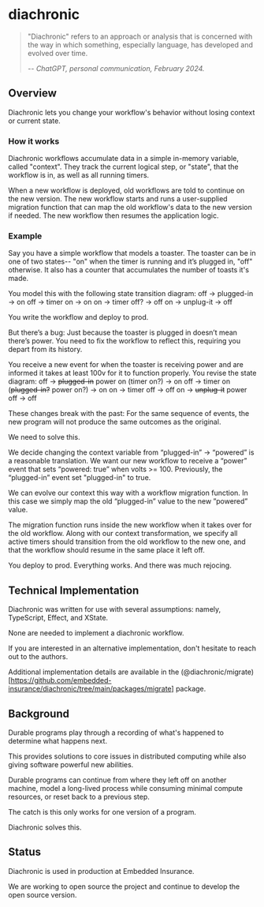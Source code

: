# diachronic

> "Diachronic" refers to an approach or analysis that is concerned with the way in which something, especially language,
> has developed and evolved over time.
>
> -- _ChatGPT, personal communication, February 2024._

## Overview
Diachronic lets you change your workflow's behavior without losing context or current state.

### How it works
Diachronic workflows accumulate data in a simple in-memory variable, called "context". They track the current logical step, or "state", that the workflow is in, as well as all running timers.

When a new workflow is deployed, old workflows are told to continue on the new version. The new workflow starts and runs a user-supplied migration function that can map the old workflow's data to the new version if needed. The new workflow then resumes the application logic. 

### Example

Say you have a simple workflow that models a toaster. The toaster can be in one of two states-- "on" when the timer is running and it’s plugged in, "off" otherwise. It also has a counter that accumulates the number of toasts it's made. 

You model this with the following state transition diagram:
off -> plugged-in -> on
off -> timer on -> on
on -> timer off? -> off
on -> unplug-it -> off

You write the workflow and deploy to prod. 

But there’s a bug: Just because the toaster is plugged in doesn’t mean there’s power. You need to fix the workflow to reflect this, requiring you depart from its history. 

You receive a new event for when the toaster is receiving power and are informed it takes at least 100v for it to function properly. You revise the state diagram:
off -> ~~plugged-in~~  power on (timer on?) -> on
off -> timer on (~~plugged-in?~~ power on?) -> on
on -> timer off -> off
on -> ~~unplug-it~~ power off -> off

These changes break with the past: For the same sequence of events, the new program will not produce the same outcomes as the original.

We need to solve this. 

We decide changing the context variable from “plugged-in” -> “powered” is a reasonable translation. We want our new workflow to receive a “power” event that sets “powered: true” when volts >= 100. Previously, the “plugged-in” event set "plugged-in" to true. 

We can evolve our context this way with a workflow migration function. In this case we simply map the old “plugged-in” value to the new ”powered” value. 

The migration function runs inside the new workflow when it takes over for the old workflow. Along with our context transformation, we specify all active timers should transition from the old workflow to the new one, and that the workflow should resume in the same place it left off.

You deploy to prod. Everything works. And there was much rejocing. 

## Technical Implementation
Diachronic was written for use with several assumptions: namely, TypeScript, Effect, and XState. 

None are needed to implement a diachronic workflow. 

If you are interested in an alternative implementation, don't hesitate to reach out to the authors. 

Additional implementation details are available in the (@diachronic/migrate)[https://github.com/embedded-insurance/diachronic/tree/main/packages/migrate] package. 


## Background

Durable programs play through a recording of what's happened to determine what happens next.

This provides solutions to core issues in distributed computing while also giving software powerful new abilities.

Durable programs can continue from where they left off on another machine, model a long-lived process while consuming
minimal compute resources, or reset back to a previous step.

The catch is this only works for one version of a program.

Diachronic solves this.


## Status

Diachronic is used in production at Embedded Insurance.

We are working to open source the project and continue to develop the open source version.
